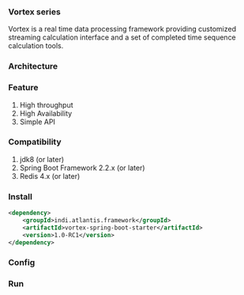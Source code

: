 ### Vortex series

Vortex is a real time data processing framework providing customized streaming calculation interface and  a set of completed time sequence  calculation tools. 

### Architecture



### Feature

1. High throughput
2. High Availability
3. Simple API

### Compatibility

1. jdk8 (or later)
2. Spring Boot Framework 2.2.x (or later)
3. Redis 4.x (or later)

### Install

```xml
<dependency>
	<groupId>indi.atlantis.framework</groupId>
	<artifactId>vortex-spring-boot-starter</artifactId>
	<version>1.0-RC1</version>
</dependency>
```



### Config
### Run




